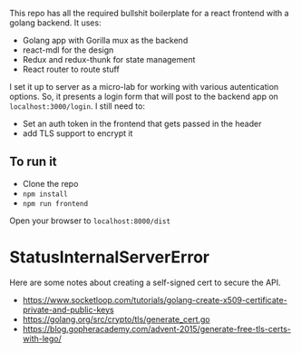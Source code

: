This repo has all the required bullshit boilerplate for a react frontend with a golang backend.  It uses:

* Golang app with Gorilla mux as the backend
* react-mdl for the design
* Redux and redux-thunk for state management
* React router to route stuff

I set it up to server as a micro-lab for working with various autentication options.  So, it presents a login form that will post to the backend app on `localhost:3000/login`.  I still need to:

* Set an auth token in the frontend that gets passed in the header
* add TLS support to encrypt it

## To run it

* Clone the repo
* `npm install`
* `npm run frontend`

Open your browser to `localhost:8000/dist`


# StatusInternalServerError

Here are some notes about creating a self-signed cert to secure the API.

*  https://www.socketloop.com/tutorials/golang-create-x509-certificate-private-and-public-keys
* https://golang.org/src/crypto/tls/generate_cert.go
* https://blog.gopheracademy.com/advent-2015/generate-free-tls-certs-with-lego/
